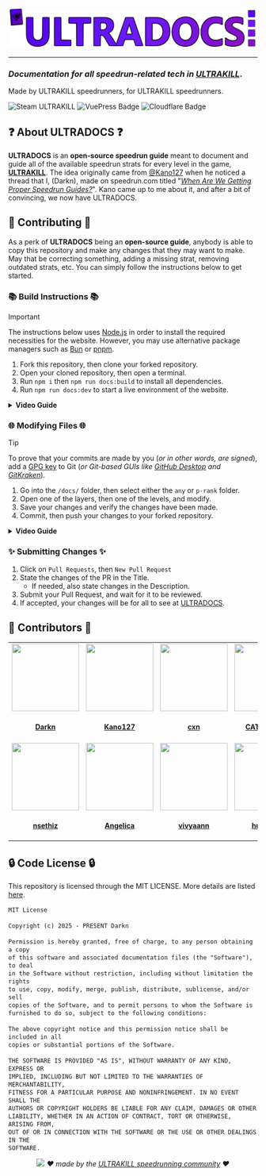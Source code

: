 ![ULTRADOCS Banner](/images/ultradocs-banner-github.png)
<hr />
<h3 align="left"><i>Documentation for all speedrun-related tech in <a href="https://store.steampowered.com/app/1229490/ULTRAKILL/">ULTRAKILL</a></i>.</h3>
<p align="left">Made by ULTRAKILL speedrunners, for ULTRAKILL speedrunners.</p>
<p align="left">
  <img alt="Steam ULTRAKILL" src="https://img.shields.io/badge/steam-ultrakill-darkred?style=for-the-badge&logo=steam&label=%20&link=https%3A%2F%2Fstore.steampowered.com%2Fapp%2F1229490%2FULTRAKILL%2F" />
  <img alt="VuePress Badge" src="https://img.shields.io/badge/vuepress-the?style=for-the-badge&logo=vue.js&logoColor=white&color=%23C53F1C">
  <img alt="Cloudflare Badge" src="https://img.shields.io/badge/cloudflare-orange?style=for-the-badge&logo=cloudflare&logoColor=white&link=https%3A%2F%2Fstore.steampowered.com%2Fapp%2F1229490%2FULTRAKILL%2F">
</p>

## ❓ About ULTRADOCS ❓
**ULTRADOCS** is an **open-source speedrun guide** meant to document and guide all of the available speedrun strats for every level in the game, [**ULTRAKILL**](https://store.steampowered.com/app/1229490/ULTRAKILL/). The idea originally came from [@Kano127](https://github.com/Kano127) when he noticed a thread that I, (Darkn), made on speedrun.com titled "[_When Are We Getting Proper Speedrun Guides?_](https://www.speedrun.com/ultrakill/forums/2jgrb)". Kano came up to me about it, and after a bit of convincing, we now have ULTRADOCS.

## 📖 Contributing 📖
As a perk of **ULTRADOCS** being an **open-source guide**, anybody is able to copy this repository and make any changes that they may want to make. May that be correcting something, adding a missing strat, removing outdated strats, etc. You can simply follow the instructions below to get started.

### 📚 Build Instructions 📚
> [!IMPORTANT]
> The instructions below uses [Node.js](https://nodejs.org) in order to install the required necessities for the website. However, you may use alternative package managers such as [Bun](https://bun.sh) or [pnpm](https://pnpm.io).

1. Fork this repository, then clone your forked repository.
2. Open your cloned repository, then open a terminal.
3. Run `npm i` then `npm run docs:build` to install all dependencies.
4. Run `npm run docs:dev` to start a live environment of the website.

<details>
<summary><b>Video Guide</b></summary>
    
https://github.com/user-attachments/assets/e5adb9e3-0fd0-4aca-b852-246e4da24c09

</details>

### 🌐 Modifying Files 🌐
> [!TIP]
> To prove that your commits are made by you (*or in other words, are signed*), add a [GPG key](https://gnupg.org) to Git (_or Git-based GUIs like [GitHub Desktop](https://github.com/apps/desktop) and [GitKraken](https://gitkraken.com)_).

1. Go into the `/docs/` folder, then select either the `any` or `p-rank` folder.
2. Open one of the layers, then one of the levels, and modify.
3. Save your changes and verify the changes have been made.
4. Commit, then push your changes to your forked repository.

<details>
<summary><b>Video Guide</b></summary>

https://github.com/user-attachments/assets/267a7af3-1d65-4a12-9498-a06f6df74542

</details>

### ✨ Submitting Changes ✨
1. Click on `Pull Requests`, then `New Pull Request`
2. State the changes of the PR in the Title.
    - If needed, also state changes in the Description.
3. Submit your Pull Request, and wait for it to be reviewed.
4. If accepted, your changes will be for all to see at [ULTRADOCS](https://ultradocs.pages.dev).

## 💜 Contributors 💜

<table id='credit'>
<tr>
  <td id='Darkn'>
  <a href='https://github.com/NotDarkn'>
  <img src='https://github.com/NotDarkn.png' width='136px;' height='136px'>
</a>
  <h4 align='center'><a href='https://darkn.bio'>Darkn</a></h4>
</td>
  <td id='Kano127'>
  <a href='https://github.com/Kano127'>
  <img src='https://github.com/Kano127.png' width='136px;' height='136px'>
</a>
  <h4 align='center'><a href='https://www.speedrun.com/users/Kano127'>Kano127</a></h4>
</td>
  <td id='kiacxn'>
  <a href='https://github.com/kiacxn'>
  <img src='https://i.imgur.com/7J2Sa1p.jpeg' width='136px;' height='136px'>
</a>
  <h4 align='center'><a href='https://www.speedrun.com/users/kiacxn'>cxn</a></h4>
</td>
  <td id='CATPERFECT'>
  <a href='https://github.com/AshleyPerfect'>
  <img src='https://github.com/AshleyPerfect.png' width='136px;' height='136px'>
</a>
  <h4 align='center'><a href='https://www.speedrun.com/users/CATPERFECT'>CATPERFECT</a></h4>
</td>
  <td id='eanra'>
  <a href='https://github.com/okEanra'>
  <img src='https://i.imgur.com/shCh6xr.jpeg' width='136px;' height='136px;'>
</a>
  <h4 align='center'><a href='https://www.speedrun.com/users/eanra'>eanra</a></h4>
</td>
  <td id='FishyBandit'>
  <a href='https://github.com/FishyBandit'>
  <img src='https://i.imgur.com/3qm9q4h.png' width='136px;' height='136px'>
</a>
  <h4 align='center'><a href='https://speedrun.com/users/FishyBandit'>Fishy</a></h4>
</tr>

<tr>
</td>
  <td id='nsethiz'>
  <a href='https://github.com/nsethiz'>
  <img src='https://cdn.discordapp.com/avatars/1136820300634390598/5db23dab689848bd618d4c2ec03e03c4.png' width='136px;' height='136px';>
</a>
  <h4 align='center'><a href='https://speedrun.com/users/nsethiz'>nsethiz</a></h4>
</td>
  <td id='Angelica'>
  <a href='https://github.com/eternal664'>
  <img src='https://www.speedrun.com/static/user/jonom7n8/image.jpg?v=df124f5' width='136px;' height='136px'>
</a>
  <h4 align='center'><a href='https://speedrun.com/users/The_Black_Silence'>Angelica</a></h4>
</td>
  <td id='vivyaann'>
  <a href='https://github.com/vivyaann'>
  <img src='https://github.com/vivyaann.png' width='136px;' height='136px'>
</a>
  <h4 align='center'><a href='https://speedrun.com/users/vivyaann'>vivyaann</a></h4>
</td>
  <td id='humpster'>
  <a href='https://github.com/humpster2'>
  <img src='https://github.com/humpster2.png' width='136px;' height='136px;'>
</a>
  <h4 align='center'><a href='https://speedrun.com/users/humpster'>humpster</a></h4>
</td>
  <td id='SStereo'>
  <a href='https://youtu.be/AIkktiq_T0Y'>
  <img src='https://i.imgur.com/0ZBfx3f.png' width='136px;' height='136px;'>
</a>
  <h4 align='center'><a href='https://youtu.be/AIkktiq_T0Y'>SStereo</a></h4>
</td>
  <td id='???'>
  <a href='https://youtu.be/AIkktiq_T0Y'>
  <img src='https://archive.org/images/person2.png' width='136px;' height='136px;'>
</a>
  <h4 align='center'><a href='https://youtu.be/AIkktiq_T0Y'>???</a></h4>
</tr>
</table>

## 🔒 Code License 🔒
This repository is licensed through the MIT LICENSE. More details are listed [here](/LICENSE).
```
MIT License

Copyright (c) 2025 - PRESENT Darkn

Permission is hereby granted, free of charge, to any person obtaining a copy
of this software and associated documentation files (the "Software"), to deal
in the Software without restriction, including without limitation the rights
to use, copy, modify, merge, publish, distribute, sublicense, and/or sell
copies of the Software, and to permit persons to whom the Software is
furnished to do so, subject to the following conditions:

The above copyright notice and this permission notice shall be included in all
copies or substantial portions of the Software.

THE SOFTWARE IS PROVIDED "AS IS", WITHOUT WARRANTY OF ANY KIND, EXPRESS OR
IMPLIED, INCLUDING BUT NOT LIMITED TO THE WARRANTIES OF MERCHANTABILITY,
FITNESS FOR A PARTICULAR PURPOSE AND NONINFRINGEMENT. IN NO EVENT SHALL THE
AUTHORS OR COPYRIGHT HOLDERS BE LIABLE FOR ANY CLAIM, DAMAGES OR OTHER
LIABILITY, WHETHER IN AN ACTION OF CONTRACT, TORT OR OTHERWISE, ARISING FROM,
OUT OF OR IN CONNECTION WITH THE SOFTWARE OR THE USE OR OTHER DEALINGS IN THE
SOFTWARE.
```

<div align="center">
  <img src="https://github.com/NotDarkn/website-filehost/blob/main/public/footer.png?raw=true"/>
  <em>❤️ made by the <a href="https://www.speedrun.com/ultrakill">ULTRAKILL speedrunning community</a> ❤️</a></em>
</div>
